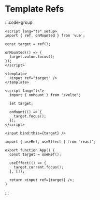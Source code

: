 # Template Refs

:::code-group

```vue [Vue]
<script lang="ts" setup>
import { ref, onMounted } from 'vue';

const target = ref();

onMounted(() => {
  target.value.focus();
});
</script>

<template>
  <input ref="target" />
</template>
```

```svelte [Svelte]
<script lang="ts">
  import { onMount } from 'svelte';

  let target;

  onMount(() => {
    target.focus();
  });
</script>

<input bind:this={target} />
```

```tsx [React]
import { useRef, useEffect } from 'react';

export function App() {
  const target = useRef();

  useEffect(() => {
    target.current.focus();
  }, []);

  return <input ref={target} />;
}
```

:::
